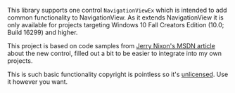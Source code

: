 This library supports one control `NavigationViewEx` which is intended to add common functionality to NavigationView.
As it extends NavigationView it is only available for projects targeting Windows 10 Fall Creators Edition (10.0; Build 16299) and higher.

This project is based on code samples from [Jerry Nixon's MSDN article](https://msdn.microsoft.com/en-us/magazine/mt814416) about the new control, filled out a bit to be easier to integrate into my own projects.

This is such basic functionality copyright is pointless so it's [unlicensed](https://unlicense.org/). Use it however you want.
